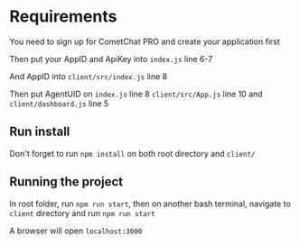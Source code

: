 # Requirements

You need to sign up for CometChat PRO and create your application first

Then put your AppID and ApiKey into `index.js` line 6-7


And AppID into `client/src/index.js` line 8

Then put AgentUID on `index.js` line 8 `client/src/App.js` line 10 and `client/dashboard.js` line 5

## Run install

Don't forget to run `npm install` on both root directory and `client/`

## Running the project

In root folder, run `npm run start`, then on another bash terminal, navigate to `client` directory and run `npm run start`

A browser will open `localhost:3000`